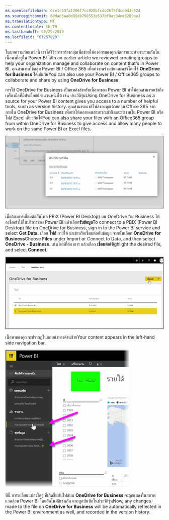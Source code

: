 ```yaml
---
ms.openlocfilehash: 6ce1c53fa1206f7cc828bfcdb26f5f4cd9d3c524
ms.sourcegitcommit: 60dad5aa0d85db790553e537bf8ac34ee3289ba3
ms.translationtype: MT
ms.contentlocale: th-TH
ms.lasthandoff: 05/29/2019
ms.locfileid: "61257029"
---
```

<span data-ttu-id="a3664-101">ในบทความก่อนหน้านี้ เราได้รีวิวการสร้างกลุ่มเพื่อช่วยให้องค์กรของคุณจัดการและทำงานร่วมกันในเนื้อหาที่อยู่ใน Power BI ได้</span><span class="sxs-lookup"><span data-stu-id="a3664-101">In an earlier article we reviewed creating groups to help your organization manage and collaborate on content that's in Power BI.</span></span> <span data-ttu-id="a3664-102">คุณสามารถใช้กลุ่ม Power BI / Office 365 เพื่อทำงานร่วมกันและแชร์โดยใช้ **OneDrive for Business** ได้เช่นกัน</span><span class="sxs-lookup"><span data-stu-id="a3664-102">You can also use your Power BI / Office365 groups to collaborate and share by using **OneDrive for Business**.</span></span>

<span data-ttu-id="a3664-103">การใช้ OneDrive for Business เป็นแหล่งสำหรับเนื้อหาของ Power BI ทำให้คุณสามารถเข้าถึงเครื่องมือที่มีประโยชน์จำนวนหนึ่งได้ เช่น ประวัติรุ่น</span><span class="sxs-lookup"><span data-stu-id="a3664-103">Using OneDrive for Business as a source for your Power BI content gives you access to a number of helpful tools, such as version history.</span></span> <span data-ttu-id="a3664-104">คุณสามารถแชร์ไฟล์ของคุณด้วยกลุ่ม Office 365 จากภายใน OneDrive for Business เพื่อทำให้หลายคนสามารถเข้าถึงและทำงานใน Power BI หรือไฟล์ Excel เดียวกันได้</span><span class="sxs-lookup"><span data-stu-id="a3664-104">You can also share your files with an Office365 group from within OneDrive for Business to give access and allow many people to work on the same Power BI or Excel files.</span></span>

![](media/6-4a-integrate-onedrive-for-business/6-4a_1.png)

<span data-ttu-id="a3664-105">เมื่อต้องการเชื่อมต่อกับไฟล์ PBIX (Power BI Desktop) บน OneDrive for Business ให้ลงชื่อเข้าใช้ในบริการของ Power BI แล้วเลือก**รับข้อมูล**</span><span class="sxs-lookup"><span data-stu-id="a3664-105">To connect to a PBIX (Power BI Desktop) file on OneDrive for Business, sign in to the Power BI service and select **Get Data**.</span></span> <span data-ttu-id="a3664-106">เลือก **ไฟล์** ภายใต้ นำเข้าหรือเชื่อมต่อกับข้อมูล จากนั้นเลือก **OneDrive for Business**</span><span class="sxs-lookup"><span data-stu-id="a3664-106">Choose **Files** under Import or Connect to Data, and then select **OneDrive - Business**.</span></span> <span data-ttu-id="a3664-107">เน้นไฟล์ที่ต้องการ แล้วเลือก **เชื่อมต่อ**</span><span class="sxs-lookup"><span data-stu-id="a3664-107">Highlight the desired file, and select **Connect**.</span></span>

![](media/6-4a-integrate-onedrive-for-business/6-4a_2.png)

<span data-ttu-id="a3664-108">เนื้อหาของคุณจะปรากฏในแถบนำทางด้านซ้าย</span><span class="sxs-lookup"><span data-stu-id="a3664-108">Your content appears in the left-hand side navigation bar.</span></span>

![](media/6-4a-integrate-onedrive-for-business/6-4a_3.png)

<span data-ttu-id="a3664-109">ทีนี้ การเปลี่ยนแปลงใดๆ ที่เกิดขึ้นกับไฟล์บน **OneDrive for Business** จะถูกแสดงในสภาพแวดล้อม Power BI โดยอัตโนมัติเช่นกัน และถูกบันทึกในประวัติรุ่น</span><span class="sxs-lookup"><span data-stu-id="a3664-109">Now, any changes made to the file on **OneDrive for Business** will be automatically reflected in the Power BI environment as well, and recorded in the version history.</span></span>


